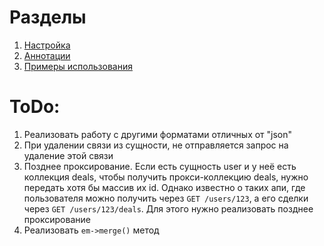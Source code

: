 # Разделы

1) [Настройка](SETUP.md)
2) [Аннотации](ANNOTATIONS.md)
3) [Примеры использования](EXAMPLES.md)

# ToDo:

1) Реализовать работу с другими форматами отличных от "json"
2) При удалении связи из сущности, не отправляется запрос на удаление этой связи
3) Позднее проксирование. Если есть сущность user и у неё есть коллекция deals, чтобы получить прокси-коллекцию deals,
   нужно передать хотя бы массив их id. Однако известно о таких апи, где пользователя можно получить
   через `GET /users/123`, а его сделки через `GET /users/123/deals`. Для этого нужно реализовать позднее проксирование
4) Реализовать `em->merge()` метод